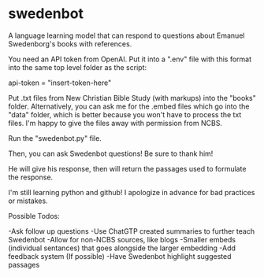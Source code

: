 # swedenbot
A language learning model that can respond to questions about Emanuel Swedenborg's books with references.

You need an API token from OpenAI. Put it into a ".env" file with this format into the same top level folder as the script:

api-token = "insert-token-here"

Put .txt files from New Christian Bible Study (with markups) into the "books" folder. Alternatively, you can ask me for the .embed files which go into the "data" folder, which is better because you won't have to process the txt files. I'm happy to give the files away with permission from NCBS.

Run the "swedenbot.py" file.

Then, you can ask Swedenbot questions! Be sure to thank him!

He will give his response, then will return the passages used to formulate the response. 

I'm still learning python and github! I apologize in advance for bad practices or mistakes.

Possible Todos:

-Ask follow up questions
-Use ChatGTP created summaries to further teach Swedenbot
-Allow for non-NCBS sources, like blogs
-Smaller embeds (individual sentances) that goes alongside the larger embedding
-Add feedback system (If possible)
-Have Swedenbot highlight suggested passages